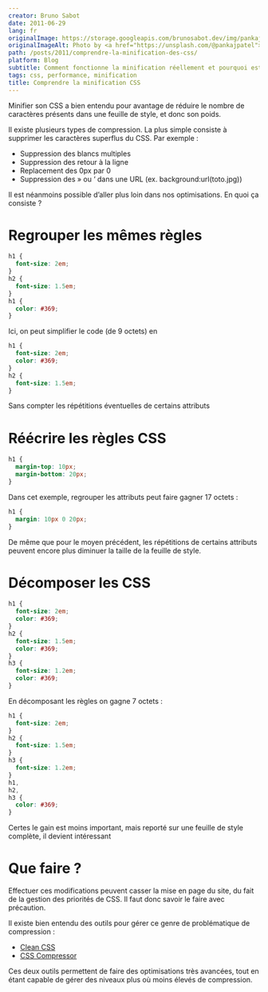 ```yaml
---
creator: Bruno Sabot
date: 2011-06-29
lang: fr
originalImage: https://storage.googleapis.com/brunosabot.dev/img/pankaj-patel-6JVlSdgMacE-unsplash.jpeg
originalImageAlt: Photo by <a href="https://unsplash.com/@pankajpatel">Pankaj Patel</a> on <a href="https://unsplash.com">Unsplash</a>.
path: /posts/2011/comprendre-la-minification-des-css/
platform: Blog
subtitle: Comment fonctionne la minification réellement et pourquoi est-ce un vrai gain ?
tags: css, performance, minification
title: Comprendre la minification CSS
---
```


Minifier son CSS a bien entendu pour avantage de réduire le nombre de caractères présents dans une feuille de style, et donc son poids.

Il existe plusieurs types de compression. La plus simple consiste à supprimer les caractères superflus du CSS. Par exemple :

- Suppression des blancs multiples
- Suppression des retour à la ligne
- Replacement des 0px par 0
- Suppression des » ou ‘ dans une URL (ex. background:url(toto.jpg))

Il est néanmoins possible d’aller plus loin dans nos optimisations. En quoi ça consiste ?

# Regrouper les mêmes règles

```css
h1 {
  font-size: 2em;
}
h2 {
  font-size: 1.5em;
}
h1 {
  color: #369;
}
```

Ici, on peut simplifier le code (de 9 octets) en

```css
h1 {
  font-size: 2em;
  color: #369;
}
h2 {
  font-size: 1.5em;
}
```

Sans compter les répétitions éventuelles de certains attributs

# Réécrire les règles CSS

```css
h1 {
  margin-top: 10px;
  margin-bottom: 20px;
}
```

Dans cet exemple, regrouper les attributs peut faire gagner 17 octets :

```css
h1 {
  margin: 10px 0 20px;
}
```

De même que pour le moyen précédent, les répétitions de certains attributs peuvent encore plus diminuer la taille de la feuille de style.

# Décomposer les CSS

```css
h1 {
  font-size: 2em;
  color: #369;
}
h2 {
  font-size: 1.5em;
  color: #369;
}
h3 {
  font-size: 1.2em;
  color: #369;
}
```

En décomposant les règles on gagne 7 octets :

```css
h1 {
  font-size: 2em;
}
h2 {
  font-size: 1.5em;
}
h3 {
  font-size: 1.2em;
}
h1,
h2,
h3 {
  color: #369;
}
```

Certes le gain est moins important, mais reporté sur une feuille de style complète, il devient intéressant

# Que faire ?

Effectuer ces modifications peuvent casser la mise en page du site, du fait de la gestion des priorités de CSS. Il faut donc savoir le faire avec précaution.

Il existe bien entendu des outils pour gérer ce genre de problématique de compression :

- [Clean CSS](http://www.cleancss.com/)
- [CSS Compressor](http://www.codenothing.com/css-compressor/)

Ces deux outils permettent de faire des optimisations très avancées, tout en étant capable de gérer des niveaux plus où moins élevés de compression.
